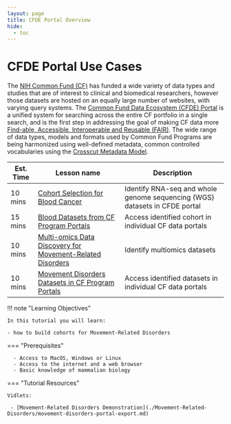 ```yaml
---
layout: page
title: CFDE Portal Overview
hide:
  - toc
---
```


CFDE Portal Use Cases
====================================================================


The [NIH Common Fund (CF)](https://commonfund.nih.gov) has funded a wide variety of data types and studies that are of interest to clinical and biomedical researchers, however those datasets are hosted on an equally large number of websites, with varying query systems. The [Common Fund Data Ecosystem (CFDE) Portal](https://app.nih-cfde.org) is a unified system for searching across the entire CF portfolio in a single search, and is the first step in addressing the goal of making CF data more [Find-able, Accessible, Interoperable and Reusable (FAIR)](https://www.nih-cfde.org/product/fair-cookbook/). The wide range of data types, models and formats used by Common Fund Programs are being harmonized using well-defined metadata, common controlled vocabularies using the [Crosscut Metadata Model](https://www.nih-cfde.org/product/cfde-c2m2/).

Est. Time | Lesson name | Description
--- | --- | ---
10 mins | [Cohort Selection for Blood Cancer](./Blood-Cancer/blood-cancer-portal-export.md) | Identify RNA-seq and whole genome sequencing (WGS) datasets in CFDE portal
15 mins | [Blood Datasets from CF Program Portals](./Blood-Cancer/blood-cancer-data-access.md) | Access identified cohort in individual CF data portals
10 mins | [Multi-omics Data Discovery for Movement-Related Disorders](./Movement-Related-Disorders/movement-disorders-portal-export.md) | Identify multiomics datasets
10 mins | [Movement Disorders Datasets in CF Program Portals](./Movement-Related-Disorders/movement-disorders-data-access.md) | Access identified datasets in individual CF data portals

!!! note "Learning Objectives"

    In this tutorial you will learn:

    - how to build cohorts for Movement-Related Disorders

=== "Prerequisites"

      - Access to MacOS, Windows or Linux
      - Access to the internet and a web browser
      - Basic knowledge of mammalian biology


=== "Tutorial Resources"

    Vidlets:

     - [Movement-Related Disorders Demonstration](./Movement-Related-Disorders/movement-disorders-portal-export.md)
